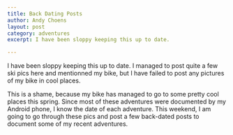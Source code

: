 ```yaml
---
title: Back Dating Posts
author: Andy Choens
layout: post
category: adventures
excerpt: I have been sloppy keeping this up to date.

---
```


I have been sloppy keeping this up to date. I managed to post quite a
few ski pics here and mentionned my bike, but I have failed to post
any pictures of my bike in cool places.

This is a shame, because my bike has managed to go to some pretty cool
places this spring. Since most of these adventures were documented by
my Android phone, I know the date of each adventure. This weekend, I
am going to go through these pics and post a few back-dated posts to
document some of my recent adventures.
